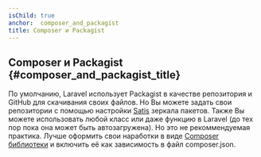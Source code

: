 ```yaml
---
isChild: true
anchor:  composer_and_packagist
title: Composer и Packagist
---
```


## Composer и Packagist {#composer_and_packagist_title}

По умолчанию, Laravel использует Packagist в качестве репозитория и GitHub для скачивания своих файлов. Но Вы можете задать свои репозитории с помощью настройки [Satis][satis] зеркала пакетов. Также Вы можете использовать любой класс или даже функцию в Laravel (до тех пор пока она может быть автозагружена). Но это не рекоммендуемая практика. Лучше оформить свои наработки в виде [Composer библиотеки][own-composer] и включить её как зависимость в файл composer.json.

[satis]:https://getcomposer.org/doc/articles/handling-private-packages-with-satis.md
[own-composer]:http://knpuniversity.com/screencast/question-answer-day/create-composer-package